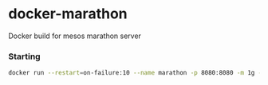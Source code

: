 # docker-marathon
Docker build for mesos marathon server


### Starting

```bash
docker run --restart=on-failure:10 --name marathon -p 8080:8080 -m 1g -e MARATHON_MASTER=zk://pet100:2181,pet110:2181,pet120:2181/mesos -e MARATHON_ZK=zk://pet100:2181,pet110:2181,pet120:2181/marathon -e MARATHON_HOSTNAME=$(hostname) -e MARATHON_MESOS_ROLE=role_name -e MESOS_AUTHENTICATION_PRINCIPAL=user_name -e MESOS_AUTHENTICATION_SECRET=$(cat /secret_file) boritzio/docker-marathon
```
